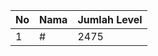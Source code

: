 | No | Nama            | Jumlah Level |
|----|-----------------|--------------|
| 1  | #    |    2475        |
